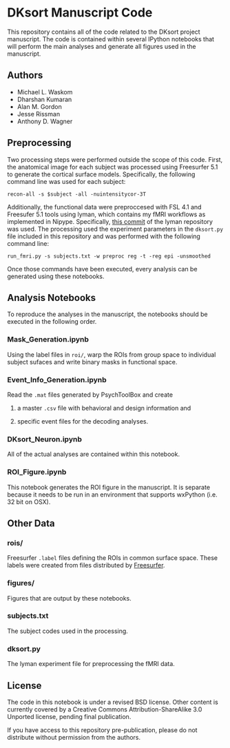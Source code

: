 DKsort Manuscript Code
======================

This repository contains all of the code related to the DKsort project manuscript. The code is contained within several IPython notebooks that will perform the main analyses and generate all figures used in the manuscript.

Authors
-------

- Michael L. Waskom
- Dharshan Kumaran
- Alan M. Gordon
- Jesse Rissman
- Anthony D. Wagner

Preprocessing
-------------

Two processing steps were performed outside the scope of this code. First,
the anatomical image for each subject was processed using Freesurfer 5.1 to
generate the cortical surface models. Specifically, the following command line was used for each subject:

    recon-all -s $subject -all -nuintensitycor-3T

Additionally, the functional data were preproccesed with FSL 4.1 and Freesufer 5.1 tools using lyman, which contains my fMRI workflows as implemented in Nipype. Specifically, [this commit](https://github.com/mwaskom/lyman/tree/dfe0512bda2098dc8aeb0cda3542ee6698e7df58) of the lyman repository was used. The processing used the experiment parameters in the `dksort.py` file included in this repository and was performed with the following command line:

    run_fmri.py -s subjects.txt -w preproc reg -t -reg epi -unsmoothed

Once those commands have been executed, every analysis can be generated using these notebooks.

Analysis Notebooks
------------------

To reproduce the analyses in the manuscript, the notebooks should be executed in the following order.

### Mask_Generation.ipynb

Using the label files in `roi/`, warp the ROIs from group space to individual subject sufaces and write binary masks in functional space.

### Event_Info_Generation.ipynb

Read the `.mat` files generated by PsychToolBox and create

1. a master `.csv` file with behavioral and design information and
    
2. specific event files for the decoding analyses.

### DKsort_Neuron.ipynb

All of the actual analyses are contained within this notebook.

### ROI_Figure.ipynb

This notebook generates the ROI figure in the manuscript. It is separate because it needs to be run in an environment that supports wxPython (i.e. 32 bit on OSX).

Other Data
----------

### rois/

Freesurfer `.label` files defining the ROIs in common surface space. These labels were created from files distributed by [Freesurfer](http://ftp.nmr.mgh.harvard.edu/fswiki/CorticalParcellation_Yeo2011).

### figures/

Figures that are output by these notebooks.

### subjects.txt

The subject codes used in the processing.

### dksort.py

The lyman experiment file for preprocessing the fMRI data.

License 
-------

The code in this notebook is under a revised BSD license. Other content is currently covered by a Creative Commons Attribution-ShareAlike 3.0 Unported license, pending final publication.

If you have access to this repository pre-publication, please do not distribute without permission from the authors.

